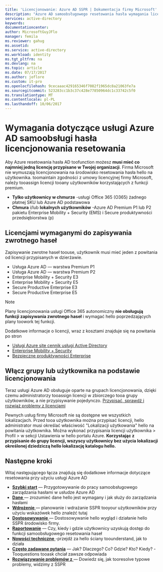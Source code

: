 ```yaml
---
title: 'Licencjonowanie: Azure AD SSPR | Dokumentacja firmy Microsoft'
description: "Azure AD samoobsługowego resetowania hasła wymagania licencyjne"
services: active-directory
keywords: 
documentationcenter: 
author: MicrosoftGuyJFlo
manager: femila
ms.reviewer: gahug
ms.assetid: 
ms.service: active-directory
ms.workload: identity
ms.tgt_pltfrm: na
ms.devlang: na
ms.topic: article
ms.date: 07/17/2017
ms.author: joflore
ms.custom: it-pro
ms.openlocfilehash: 9cecaaac429165346f7082f1965dc8a21063fe7a
ms.sourcegitcommit: 523283cc1b3c37c428e77850964dc1c33742c5f0
ms.translationtype: MT
ms.contentlocale: pl-PL
ms.lasthandoff: 10/06/2017
---
```

# <a name="licensing-requirements-for-azure-ad-self-service-password-reset"></a>Wymagania dotyczące usługi Azure AD samoobsługi hasła licencjonowania resetowania

Aby Azure resetowania hasła AD toofunction możesz **musi mieć co najmniej jedną licencję przypisane w Twojej organizacji**. Firma Microsoft nie wymuszają licencjonowania na środowisko resetowania hasła hello na użytkownika. toomaintain zgodności z umowy licencyjnej firmy Microsoft, należy tooassign licencji tooany użytkowników korzystających z funkcji premium.

* **Tylko użytkownicy w chmurze** -usługi Office 365 (O365) żadnego płatnej SKU lub Azure AD podstawowa
* **Chmura** i/lub **lokalnych użytkowników** -Azure AD Premium P1 lub P2 pakietu Enterprise Mobility + Security (EMS) i Secure produktywności przedsiębiorstwa (p)

## <a name="licenses-required-for-password-writeback"></a>Licencjami wymaganymi do zapisywania zwrotnego haseł

Zapisywanie zwrotne haseł toouse, użytkownik musi mieć jeden z powitania od licencji przypisanych w dzierżawie.

* Usługa Azure AD — warstwa Premium P1
* Usługa Azure AD — warstwa Premium P2
* Enterprise Mobility + Security E3
* Enterprise Mobility + Security E5
* Secure Productive Enterprise E3
* Secure Productive Enterprise E5

> [!NOTE]
> Plany licencjonowania usługi Office 365 autonomiczny **nie obsługują funkcji zapisywania zwrotnego haseł** i wymagać hello poprzedzających plany toowork tej funkcji.

Dodatkowe informacje o licencji, wraz z kosztami znajduje się na powitania po stron

* [Usługi Azure site cennik usługi Active Directory](https://azure.microsoft.com/pricing/details/active-directory/)
* [Enterprise Mobility + Security](https://www.microsoft.com/cloud-platform/enterprise-mobility-security)
* [Bezpieczne produktywności Enterprise](https://www.microsoft.com/secure-productive-enterprise/default.aspx)

## <a name="enable-group-or-user-based-licensing"></a>Włącz grupy lub użytkownika na podstawie licencjonowania

Teraz usługi Azure AD obsługuje oparte na grupach licencjonowania, dzięki czemu administratorzy tooassign licencji w zbiorczego tooa grupy użytkowników, a nie przypisywanie pojedynczo. [Przypisać, sprawdź i rozwiąż problemy z licencjami](active-directory-licensing-group-assignment-azure-portal.md#step-1-assign-the-required-licenses)

Pewnych usług firmy Microsoft nie są dostępne we wszystkich lokalizacjach. Przed tooa użytkownika można przypisać licencji, hello administrator musi określać właściwość "Lokalizacji użytkowania" hello na powitania użytkownika. Można wykonać przypisania licencji użytkownika > Profil > w sekcji Ustawienia w hello portalu Azure. **Korzystając z przypisanie do grupy licencji, wszyscy użytkownicy bez użycia lokalizacji określonej dziedziczą hello lokalizację katalogu hello.**

## <a name="next-steps"></a>Następne kroki

Witaj następującego łącza znajdują się dodatkowe informacje dotyczące resetowania przy użyciu usługi Azure AD

* [**Szybki start**](active-directory-passwords-getting-started.md) — Przygotowywanie do pracy samoobsługowego zarządzania hasłami w usłudze Azure AD 
* [**Dane** ](active-directory-passwords-data.md) — zrozumieć dane hello jest wymagany i jak służy do zarządzania hasłami
* [**Wdrożenie** ](active-directory-passwords-best-practices.md) — planowanie i wdrażanie SSPR tooyour użytkowników przy użyciu wskazówek hello znaleźć tutaj
* [**Dostosowywanie** ](active-directory-passwords-customize.md) — Dostosowywanie hello wygląd i działanie hello SSPR środowisko firmy.
* [**Raportowanie**](active-directory-passwords-reporting.md) — Czy, kiedy i gdzie użytkownicy uzyskują dostęp do funkcji samoobsługowego resetowania haseł
* [**Nowości techniczne** ](active-directory-passwords-how-it-works.md) -przejdź za hello ściany toounderstand, jak to działa
* [**Często zadawane pytania**](active-directory-passwords-faq.md) — Jak? Dlaczego? Co? Gdzie? Kto? Kiedy? -Tooquestions tooask chciał zawsze odpowiada
* [**Rozwiązywanie problemów z** ](active-directory-passwords-troubleshoot.md) — Dowiedz się, jak tooresolve typowe problemy, widzimy z SSPR

